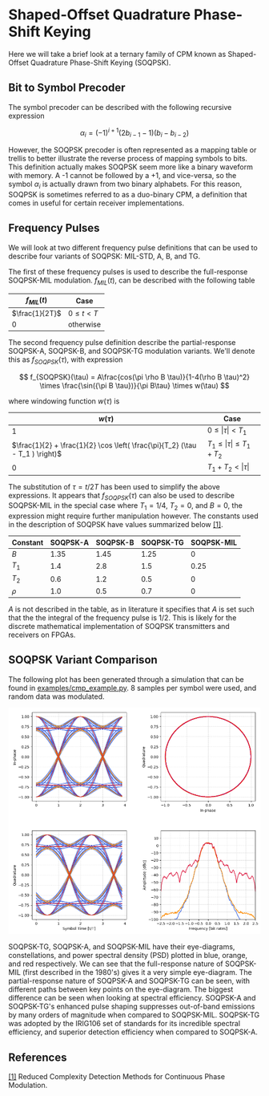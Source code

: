 # Shaped-Offset Quadrature Phase-Shift Keying

Here we will take a brief look at a ternary family of CPM known as Shaped-Offset Quadrature Phase-Shift Keying (SOQPSK).

## Bit to Symbol Precoder
The symbol precoder can be described with the following recursive expression

$$
\alpha_i = (-1)^{i+1}(2b_{i-1}-1)(b_{i}-b_{i-2})
$$

However, the SOQPSK precoder is often represented as a mapping table or trellis to better illustrate the reverse process of mapping symbols to bits.
This definition actually makes SOQPSK seem more like a binary waveform with memory. 
A -1 cannot be followed by a +1, and vice-versa, so the symbol $\alpha_i$ is actually drawn from two binary alphabets.
For this reason, SOQPSK is sometimes referred to as a duo-binary CPM, a definition that comes in useful for certain receiver implementations.

## Frequency Pulses

We will look at two different frequency pulse definitions that can be used to describe four variants of SOQPSK: MIL-STD, A, B, and TG.

The first of these frequency pulses is used to describe the full-response SOQPSK-MIL modulation.
$f_{MIL}(t)$, can be described with the following table

| $f_{MIL}(t)$ | Case |
| ---- | ------ |
| $\frac{1}{2T}$ | $0 \le t \lt T$ |
| 0 | otherwise|


The second frequency pulse definition describe the partial-response SOQPSK-A, SOQPSK-B, and SOQPSK-TG modulation variants.
We'll denote this as $f_{SOQPSK}(\tau)$, with expression

$$
f_{SOQPSK}(\tau) = A\frac{cos(\pi \rho B \tau)}{1-4(\rho B \tau)^2}
\times
\frac{\sin({\pi B \tau})}{\pi B\tau}
\times w(\tau)
$$

where windowing function $w(\tau)$ is

| $w(\tau)$ | Case |
| ---- | ------ |
| 1    | $0 \le \vert \tau \vert \lt T_1$ |
| $\frac{1}{2} + \frac{1}{2} \cos \left( \frac{\pi}{T_2} (\tau - T_1 ) \right)$ | $T_1 \le \vert \tau \vert \le T_1 + T_2$ |
| 0    | $T_1 + T_2 \lt \vert \tau \vert$ |

The substitution of $\tau = t/2T$ has been used to simplify the above expressions.
It appears that $f_{SOQPSK}(\tau)$ can also be used to describe SOQPSK-MIL in the special case where $T_1 = 1/4$, $T_2 = 0$, and $B = 0$, the expression might require further manipulation however.
The constants used in the description of SOQPSK have values summarized below [[1]][soqpsk-itc].

| Constant | SOQPSK-A | SOQPSK-B | SOQPSK-TG | SOQPSK-MIL |
| -------- | ---- | ---- | ---- | ---- |
| $B$      | 1.35 | 1.45 | 1.25 |  0    |
| $T_1$    | 1.4  | 2.8  | 1.5  |  0.25 |
| $T_2$    | 0.6  | 1.2  | 0.5  |  0    |
| $\rho$   | 1.0  | 0.5  | 0.7  |  0    |

$A$ is not described in the table, as in literature it specifies that $A$ is set such that the the integral of the frequency pulse is 1/2. 
This is likely for the discrete mathematical implementation of SOQPSK transmitters and receivers on FPGAs.

## SOQPSK Variant Comparison
The following plot has been generated through a simulation that can be found in [examples/cmp_example.py](../examples/cpm_example.py).
8 samples per symbol were used, and random data was modulated.

![SOQPSK Variant Comparison](images/soqpsk_waveforms1.png)

SOQPSK-TG, SOQPSK-A, and SOQPSK-MIL have their eye-diagrams, constellations, and power spectral density (PSD) plotted in blue, orange, and red respectively.
We can see that the full-response nature of SOQPSK-MIL (first described in the 1980's) gives it a very simple eye-diagram.
The partial-response nature of SOQPSK-A and SOQPSK-TG can be seen, with different paths between key points on the eye-diagram.
The biggest difference can be seen when looking at spectral efficiency.
SOQPSK-A and SOQPSK-TG's enhanced pulse shaping suppresses out-of-band emissions by many orders of magnitude when compared to SOQPSK-MIL.
SOQPSK-TG was adopted by the IRIG106 set of standards for its incredible spectral efficiency, and superior detection efficiency when compared to SOQPSK-A.


## References

[[1]][soqpsk-itc]
Reduced Complexity Detection Methods for Continuous Phase Modulation.

[soqpsk-itc]: https://www.quasonix.com/files/soqpsk-itc-paper.pdf

